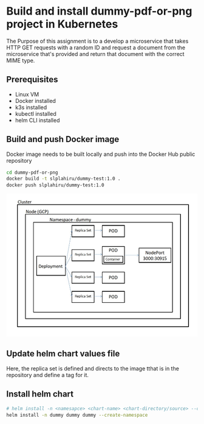 # Build and install dummy-pdf-or-png project in Kubernetes

The Purpose of this assignment is to a develop a microservice that takes HTTP GET requests with a random ID and request a document from the microservice that's provided and return that document with the correct MIME type.

## Prerequisites
* Linux VM
* Docker installed
* k3s installed
* kubectl installed
* helm CLI installed

## Build and push Docker image
Docker image needs to be built locally and push into the Docker Hub public repository

```bash
cd dummy-pdf-or-png
docker build -t slplahiru/dummy-test:1.0 .
docker push slplahiru/dummy-test:1.0
```
![Cluster](sre/dummy/images/Kuber.jpg)

## Update helm chart values file
Here, the replica set is defined and directs to the image tthat is in the repository and define a tag for it. 


## Install helm chart

```bash
# helm install -n <namesapce> <chart-name> <chart-directory/source> --create-namespace
helm install -n dummy dummy dummy --create-namespace
```   
